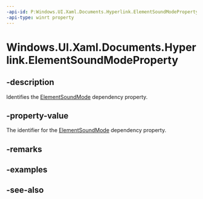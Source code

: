 ```yaml
---
-api-id: P:Windows.UI.Xaml.Documents.Hyperlink.ElementSoundModeProperty
-api-type: winrt property
---
```


<!-- Property syntax
public Windows.UI.Xaml.DependencyProperty ElementSoundModeProperty { get; }
-->

# Windows.UI.Xaml.Documents.Hyperlink.ElementSoundModeProperty

## -description
Identifies the [ElementSoundMode](hyperlink_elementsoundmode.md) dependency property.



## -property-value
The identifier for the [ElementSoundMode](hyperlink_elementsoundmode.md) dependency property.

## -remarks

## -examples

## -see-also
